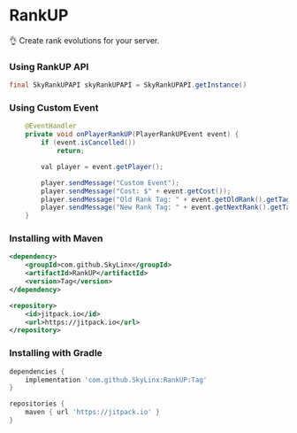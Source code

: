 # RankUP
👌 Create rank evolutions for your server.

<h3>Using RankUP API</h3>

```java
final SkyRankUPAPI skyRankUPAPI = SkyRankUPAPI.getInstance()
```

<h3>Using Custom Event</h3>

```java
    @EventHandler
    private void onPlayerRankUP(PlayerRankUPEvent event) {
        if (event.isCancelled())
            return;

        val player = event.getPlayer();

        player.sendMessage("Custom Event");
        player.sendMessage("Cost: $" + event.getCost());
        player.sendMessage("Old Rank Tag: " + event.getOldRank().getTag());
        player.sendMessage("New Rank Tag: " + event.getNextRank().getTag());
    }
```

<h3>Installing with Maven</h3>

```xml
<dependency>
    <groupId>com.github.SkyLinx</groupId>
    <artifactId>RankUP</artifactId>
    <version>Tag</version>
</dependency>
```

```xml
<repository>
    <id>jitpack.io</id>
    <url>https://jitpack.io</url>
</repository>
```

<h3>Installing with Gradle</h3>

```gradle
dependencies {
    implementation 'com.github.SkyLinx:RankUP:Tag'
}
```

```gradle
repositories {
    maven { url 'https://jitpack.io' }
}
```
